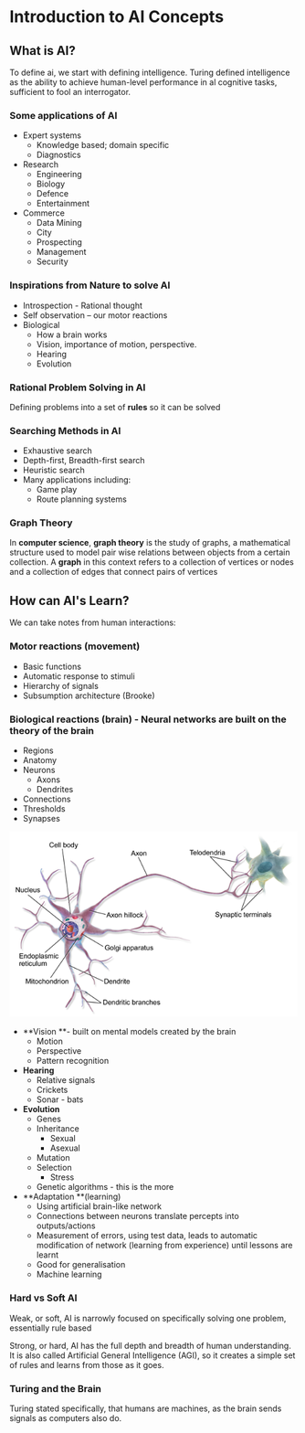 # Introduction to AI Concepts

## What is AI?

To define ai, we start with defining intelligence. Turing defined intelligence as the ability to achieve human-level performance in al cognitive tasks, sufficient to fool an interrogator.

### Some applications of AI

* Expert systems
  * Knowledge based; domain specific
  * Diagnostics
* Research
  * Engineering
  * Biology
  * Defence
  * Entertainment
* Commerce
  * Data Mining
  * City
  * Prospecting
  * Management
  * Security

### Inspirations from Nature to solve AI

* Introspection - Rational thought
* Self observation – our motor reactions
* Biological
  * How a brain works
  * Vision, importance of motion, perspective.
  * Hearing
  * Evolution

### Rational Problem Solving in AI

Defining problems into a set of **rules** so it can be solved

### Searching Methods in AI

* Exhaustive search
* Depth-first, Breadth-first search
* Heuristic search
* Many applications including:
  * Game play
  * Route planning systems

### Graph Theory

In **computer science**, **graph theory** is the study of graphs, a mathematical structure used to model pair wise relations between objects from a certain collection. A **graph** in this context refers to a collection of vertices or nodes and a collection of edges that connect pairs of vertices

## How can AI's Learn?

We can take notes from human interactions:

### **Motor reactions** (movement)

* Basic functions
* Automatic response to stimuli
* Hierarchy of signals
* Subsumption architecture (Brooke)

### **Biological reactions** (brain) - Neural networks are built on the theory of the brain

* Regions
* Anatomy
* Neurons
  * Axons
  * Dendrites
* Connections
* Thresholds
* Synapses

![The brain as an electrical signal, essentially a cpu](<../../../../../../.gitbook/assets/image (14).png>)

* **Vision **- built on mental models created by the brain
  * Motion
  * Perspective
  * Pattern recognition
* **Hearing**
  * Relative signals
  * Crickets
  * Sonar - bats
* **Evolution**
  * Genes
  * Inheritance
    * Sexual
    * Asexual
  * Mutation
  * Selection 
    * Stress
  * Genetic algorithms - this is the more 
* **Adaptation **(learning)
  * Using artificial brain-like network
  * Connections between neurons translate percepts into outputs/actions
  * Measurement of errors, using test data, leads to automatic modification of network (learning from experience) until lessons are learnt
  * Good for generalisation
  * Machine learning

### Hard vs Soft AI

Weak, or soft, AI is narrowly focused on specifically solving one problem, essentially rule based

Strong, or hard, AI has the full depth and breadth of human understanding. It is also called Artificial General Intelligence (AGI), so it creates a simple set of rules and learns from those as it goes.

### Turing and the Brain

Turing stated specifically, that humans are machines, as the brain sends signals as computers also do.


